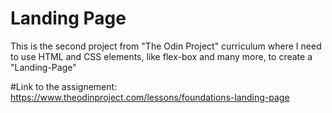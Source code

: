# Landing Page

This is the second project from "The Odin Project" curriculum where I need to use HTML and CSS elements, like flex-box and many more, to create a "Landing-Page"

#Link to the assignement:
https://www.theodinproject.com/lessons/foundations-landing-page


